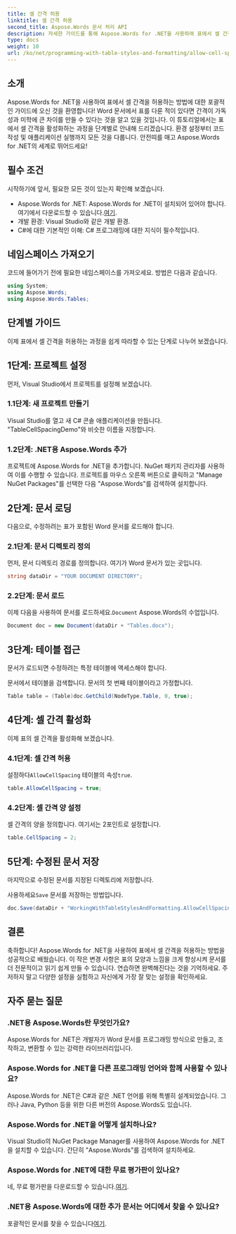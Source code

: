 ```yaml
---
title: 셀 간격 허용
linktitle: 셀 간격 허용
second_title: Aspose.Words 문서 처리 API
description: 자세한 가이드를 통해 Aspose.Words for .NET을 사용하여 표에서 셀 간격을 허용하는 방법을 알아보세요. Word 문서 서식을 개선하려는 개발자에게 완벽합니다.
type: docs
weight: 10
url: /ko/net/programming-with-table-styles-and-formatting/allow-cell-spacing/
---
```

## 소개

Aspose.Words for .NET을 사용하여 표에서 셀 간격을 허용하는 방법에 대한 포괄적인 가이드에 오신 것을 환영합니다! Word 문서에서 표를 다룬 적이 있다면 간격이 가독성과 미학에 큰 차이를 만들 수 있다는 것을 알고 있을 것입니다. 이 튜토리얼에서는 표에서 셀 간격을 활성화하는 과정을 단계별로 안내해 드리겠습니다. 환경 설정부터 코드 작성 및 애플리케이션 실행까지 모든 것을 다룹니다. 안전띠를 매고 Aspose.Words for .NET의 세계로 뛰어드세요!

## 필수 조건

시작하기에 앞서, 필요한 모든 것이 있는지 확인해 보겠습니다.

- Aspose.Words for .NET: Aspose.Words for .NET이 설치되어 있어야 합니다. 여기에서 다운로드할 수 있습니다.[여기](https://releases.aspose.com/words/net/).
- 개발 환경: Visual Studio와 같은 개발 환경.
- C#에 대한 기본적인 이해: C# 프로그래밍에 대한 지식이 필수적입니다.

## 네임스페이스 가져오기

코드에 들어가기 전에 필요한 네임스페이스를 가져오세요. 방법은 다음과 같습니다.

```csharp
using System;
using Aspose.Words;
using Aspose.Words.Tables;
```

## 단계별 가이드

이제 표에서 셀 간격을 허용하는 과정을 쉽게 따라할 수 있는 단계로 나누어 보겠습니다.

## 1단계: 프로젝트 설정

먼저, Visual Studio에서 프로젝트를 설정해 보겠습니다.

### 1.1단계: 새 프로젝트 만들기

Visual Studio를 열고 새 C# 콘솔 애플리케이션을 만듭니다. "TableCellSpacingDemo"와 비슷한 이름을 지정합니다.

### 1.2단계: .NET용 Aspose.Words 추가

프로젝트에 Aspose.Words for .NET을 추가합니다. NuGet 패키지 관리자를 사용하여 이를 수행할 수 있습니다. 프로젝트를 마우스 오른쪽 버튼으로 클릭하고 "Manage NuGet Packages"를 선택한 다음 "Aspose.Words"를 검색하여 설치합니다.

## 2단계: 문서 로딩

다음으로, 수정하려는 표가 포함된 Word 문서를 로드해야 합니다.

### 2.1단계: 문서 디렉토리 정의

먼저, 문서 디렉토리 경로를 정의합니다. 여기가 Word 문서가 있는 곳입니다.

```csharp
string dataDir = "YOUR DOCUMENT DIRECTORY";
```

### 2.2단계: 문서 로드

 이제 다음을 사용하여 문서를 로드하세요.`Document` Aspose.Words의 수업입니다.

```csharp
Document doc = new Document(dataDir + "Tables.docx");
```

## 3단계: 테이블 접근

문서가 로드되면 수정하려는 특정 테이블에 액세스해야 합니다.

문서에서 테이블을 검색합니다. 문서의 첫 번째 테이블이라고 가정합니다.

```csharp
Table table = (Table)doc.GetChild(NodeType.Table, 0, true);
```

## 4단계: 셀 간격 활성화

이제 표의 셀 간격을 활성화해 보겠습니다.

### 4.1단계: 셀 간격 허용

 설정하다`AllowCellSpacing` 테이블의 속성`true`.

```csharp
table.AllowCellSpacing = true;
```

### 4.2단계: 셀 간격 양 설정

셀 간격의 양을 정의합니다. 여기서는 2포인트로 설정합니다.

```csharp
table.CellSpacing = 2;
```

## 5단계: 수정된 문서 저장

마지막으로 수정된 문서를 지정된 디렉토리에 저장합니다.

 사용하세요`Save` 문서를 저장하는 방법입니다.

```csharp
doc.Save(dataDir + "WorkingWithTableStylesAndFormatting.AllowCellSpacing.docx");
```

## 결론

축하합니다! Aspose.Words for .NET을 사용하여 표에서 셀 간격을 허용하는 방법을 성공적으로 배웠습니다. 이 작은 변경 사항은 표의 모양과 느낌을 크게 향상시켜 문서를 더 전문적이고 읽기 쉽게 만들 수 있습니다. 연습하면 완벽해진다는 것을 기억하세요. 주저하지 말고 다양한 설정을 실험하고 자신에게 가장 잘 맞는 설정을 확인하세요.

## 자주 묻는 질문

### .NET용 Aspose.Words란 무엇인가요?

Aspose.Words for .NET은 개발자가 Word 문서를 프로그래밍 방식으로 만들고, 조작하고, 변환할 수 있는 강력한 라이브러리입니다.

### Aspose.Words for .NET을 다른 프로그래밍 언어와 함께 사용할 수 있나요?

Aspose.Words for .NET은 C#과 같은 .NET 언어를 위해 특별히 설계되었습니다. 그러나 Java, Python 등을 위한 다른 버전의 Aspose.Words도 있습니다.

### Aspose.Words for .NET을 어떻게 설치하나요?

Visual Studio의 NuGet Package Manager를 사용하여 Aspose.Words for .NET을 설치할 수 있습니다. 간단히 "Aspose.Words"를 검색하여 설치하세요.

### Aspose.Words for .NET에 대한 무료 평가판이 있나요?

 네, 무료 평가판을 다운로드할 수 있습니다.[여기](https://releases.aspose.com/).

### .NET용 Aspose.Words에 대한 추가 문서는 어디에서 찾을 수 있나요?

 포괄적인 문서를 찾을 수 있습니다[여기](https://reference.aspose.com/words/net/).